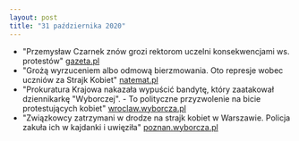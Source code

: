 ```yaml
---
layout: post
title: "31 października 2020"
---
```


- "Przemysław Czarnek znów grozi rektorom uczelni konsekwencjami ws. protestów"
  [gazeta.pl](https://wiadomosci.gazeta.pl/wiadomosci/7,114884,26466837,przemyslaw-czarnek-znow-grozi-rektorom-uczelni-konsekwencjami.html)
- "Grożą wyrzuceniem albo odmową bierzmowania. Oto represje wobec uczniów za Strajk Kobiet"
  [natemat.pl](https://natemat.pl/325211,uczniowie-i-protesty-kobiet-niektorzy-nauczyciele-i-katecheci-strasza)
- "Prokuratura Krajowa nakazała wypuścić bandytę, który zaatakował dziennikarkę "Wyborczej". - To polityczne przyzwolenie na bicie protestujących kobiet"
  [wroclaw.wyborcza.pl](https://wroclaw.wyborcza.pl/wroclaw/7,35771,26464837,kibol-atakujacy-dziennikarke-wyborczej-na-wolnosci-prokuratura.html)
- "Związkowcy zatrzymani w drodze na strajk kobiet w Warszawie. Policja zakuła ich w kajdanki i uwięziła"
  [poznan.wyborcza.pl](https://poznan.wyborcza.pl/poznan/7,36001,26466079,zwiazkowcy-zatrzymani-w-drodze-na-protest-w-warszawie-policja.html)
